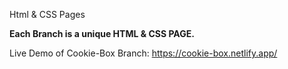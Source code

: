 Html & CSS Pages

**Each Branch is a unique HTML & CSS PAGE.**

Live Demo of Cookie-Box Branch: https://cookie-box.netlify.app/
